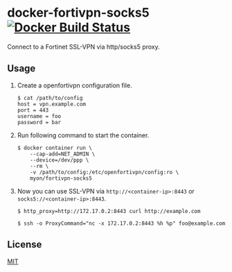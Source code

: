 # docker-fortivpn-socks5 [![Docker Build Status](https://img.shields.io/docker/build/myon/fortivpn-socks5.svg)](https://hub.docker.com/r/myon/fortivpn-socks5/builds/)

Connect to a Fortinet SSL-VPN via http/socks5 proxy.

## Usage

1. Create a openfortivpn configuration file.

    ```
    $ cat /path/to/config
    host = vpn.example.com
    port = 443
    username = foo
    password = bar
    ```

2. Run following command to start the container.

    ```
    $ docker container run \
        --cap-add=NET_ADMIN \
        --device=/dev/ppp \
        --rm \
        -v /path/to/config:/etc/openfortivpn/config:ro \
        myon/fortivpn-socks5
    ```

3. Now you can use SSL-VPN via `http://<container-ip>:8443` or `socks5://<container-ip>:8443`.

    ```
    $ http_proxy=http://172.17.0.2:8443 curl http://example.com

    $ ssh -o ProxyCommand="nc -x 172.17.0.2:8443 %h %p" foo@example.com
    ```

## License

[MIT](https://github.com/Tosainu/docker-fortivpn-socks5/blob/master/LICENSE)
